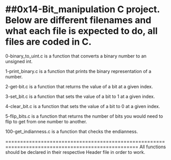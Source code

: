 ##0x14-Bit_manipulation C project.
Below are different filenames and what each file is expected to do, all files are coded in C.
=======================================================================
0-binary_to_uint.c is a function that converts a binary number to an unsigned int.

1-print_binary.c is a function that prints the binary representation of a number.

2-get-bit.c is a function that returns the value of a bit at a given index.

3-set_bit.c is a function that sets the value of a bit to 1 at a given index.

4-clear_bit.c is a function that sets the value of a bit to 0 at a given index.

5-flip_bits.c is a function that returns the number of bits you would need to flip to get from one number to another.

100-get_indianness.c is a function that checks the endianness.

===================================================================================================
All functions should be declared in their respective Header file in order to work.